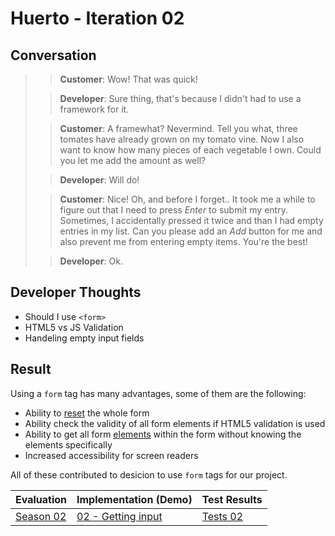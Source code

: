 # Huerto - Iteration 02

## Conversation

> > **Customer**: Wow! That was quick!
>
> > **Developer**: Sure thing, that's because I didn't had to use a framework for it.
>
> > **Customer**: A framewhat? Nevermind. Tell you what, three tomates have already grown on my tomato vine. Now I also want to know how many pieces of each vegetable I own. Could you let me add the amount as well?
>
> > **Developer**: Will do!
>
> > **Customer**: Nice! Oh, and before I forget.. It took me a while to figure out that I need to press _Enter_ to submit my entry. Sometimes, I accidentally pressed it twice and than I had empty entries in my list. Can you please add an _Add_ button for me and also prevent me from entering empty items. You're the best!
>
> > **Developer**: Ok.

## Developer Thoughts

- Should I use `<form>`
- HTML5 vs JS Validation
- Handeling empty input fields

## Result

Using a `form` tag has many advantages, some of them are the following:

- Ability to [reset](https://developer.mozilla.org/en-US/docs/Web/API/HTMLFormElement/reset) the whole form
- Ability check the validity of all form elements if HTML5 validation is used
- Ability to get all form [elements](https://developer.mozilla.org/en-US/docs/Web/API/HTMLFormElement/elements) within the form without knowing the elements specifically
- Increased accessibility for screen readers

All of these contributed to desicion to use `form` tags for our project.

| Evaluation                  | Implementation (Demo)           | Test Results           |
| --------------------------- | ------------------------------- | ---------------------- |
| [Season 02](../research/02) | [02 - Getting input](demo.html) | [Tests 02](tests.html) |
